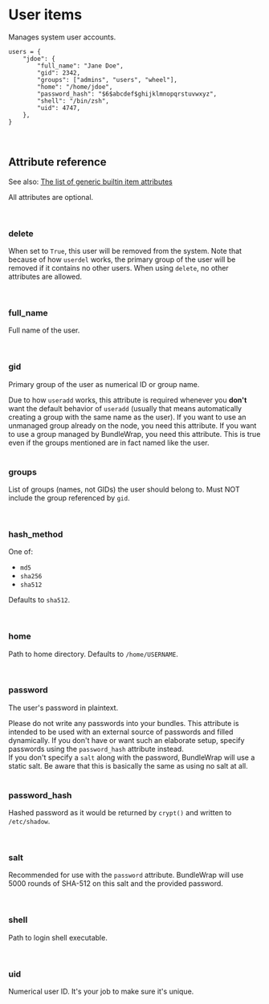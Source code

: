 # User items

Manages system user accounts.

    users = {
        "jdoe": {
            "full_name": "Jane Doe",
            "gid": 2342,
            "groups": ["admins", "users", "wheel"],
            "home": "/home/jdoe",
            "password_hash": "$6$abcdef$ghijklmnopqrstuvwxyz",
            "shell": "/bin/zsh",
            "uid": 4747,
        },
    }

<br>

## Attribute reference

See also: [The list of generic builtin item attributes](../repo/bundles.md#builtin-item-attributes)

All attributes are optional.

<br>

### delete

When set to `True`, this user will be removed from the system. Note that because of how `userdel` works, the primary group of the user will be removed if it contains no other users. When using `delete`, no other attributes are allowed.

<br>

### full_name

Full name of the user.

<br>

### gid

Primary group of the user as numerical ID or group name.

<div class="alert alert-info">Due to how <code>useradd</code> works, this attribute is required whenever you <strong>don't</strong> want the default behavior of <code>useradd</code> (usually that means automatically creating a group with the same name as the user). If you want to use an unmanaged group already on the node, you need this attribute. If you want to use a group managed by BundleWrap, you need this attribute. This is true even if the groups mentioned are in fact named like the user.</div>

<br>

### groups

List of groups (names, not GIDs) the user should belong to. Must NOT include the group referenced by `gid`.

<br>

### hash_method

One of:

* `md5`
* `sha256`
* `sha512`

Defaults to `sha512`.

<br>

### home

Path to home directory. Defaults to `/home/USERNAME`.

<br>

### password

The user's password in plaintext.

<div class="alert alert-danger">Please do not write any passwords into your bundles. This attribute is intended to be used with an external source of passwords and filled dynamically. If you don't have or want such an elaborate setup, specify passwords using the <code>password_hash</code> attribute instead.</div>

<div class="alert alert-info">If you don't specify a <code>salt</code> along with the password, BundleWrap will use a static salt. Be aware that this is basically the same as using no salt at all.</div>

<br>

### password_hash

Hashed password as it would be returned by `crypt()` and written to `/etc/shadow`.

<br>

### salt

Recommended for use with the `password` attribute. BundleWrap will use 5000 rounds of SHA-512 on this salt and the provided password.

<br>

### shell

Path to login shell executable.

<br>

### uid

Numerical user ID. It's your job to make sure it's unique.
